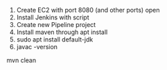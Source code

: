 1) Create EC2 with port 8080 (and other ports) open
2) Install Jenkins with script
3) Create new Pipeline project
4) Install maven through apt install
5) sudo apt install default-jdk 
6) javac -version

mvn clean